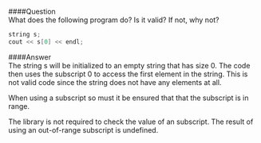 ####Question  
What does the following program do? Is it valid? If not, why not?  
```cpp
string s;
cout << s[0] << endl;
```
####Answer  
The string s will be initialized to an empty string that has size 0. The code then uses the subscript 0 to access the first element in the string. This is not valid code since the string does not have any elements at all.  

When using a subscript so must it be ensured that that the subscript is in range.  

The library is not required to check the value of an subscript. The result of using an out-of-range subscript is undefined.  
